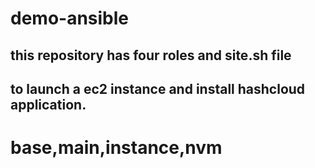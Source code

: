 # demo-ansible
## this repository has four roles and site.sh file
## to launch a ec2 instance and install hashcloud application.
# base,main,instance,nvm
